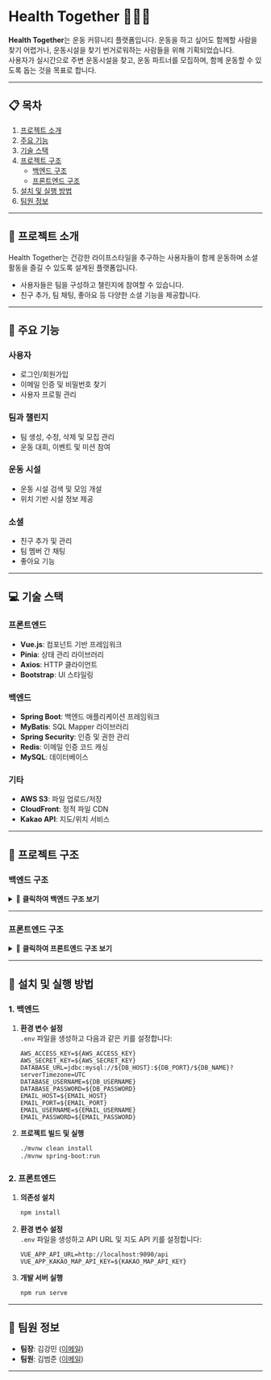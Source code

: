 # Health Together 🏋️‍♂️🤝  

**Health Together**는 운동 커뮤니티 플랫폼입니다. 운동을 하고 싶어도 함께할 사람을 찾기 어렵거나, 운동시설을 찾기 번거로워하는 사람들을 위해 기획되었습니다.  
사용자가 실시간으로 주변 운동시설을 찾고, 운동 파트너를 모집하며, 함께 운동할 수 있도록 돕는 것을 목표로 합니다.

---

## 📋 **목차**
1. [프로젝트 소개](#-프로젝트-소개)
2. [주요 기능](#-주요-기능)
3. [기술 스택](#-기술-스택)
4. [프로젝트 구조](#-프로젝트-구조)
   - [백엔드 구조](#백엔드-구조)
   - [프론트엔드 구조](#프론트엔드-구조)
5. [설치 및 실행 방법](#-설치-및-실행-방법)
6. [팀원 정보](#-팀원-정보)

---

## 🌟 **프로젝트 소개**
Health Together는 건강한 라이프스타일을 추구하는 사용자들이 함께 운동하며 소셜 활동을 즐길 수 있도록 설계된 플랫폼입니다.  
- 사용자들은 팀을 구성하고 챌린지에 참여할 수 있습니다.
- 친구 추가, 팀 채팅, 좋아요 등 다양한 소셜 기능을 제공합니다.

---

## 🔑 **주요 기능**
### **사용자**
- 로그인/회원가입
- 이메일 인증 및 비밀번호 찾기
- 사용자 프로필 관리

### **팀과 챌린지**
- 팀 생성, 수정, 삭제 및 모집 관리
- 운동 대회, 이벤트 및 미션 참여

### **운동 시설**
- 운동 시설 검색 및 모임 개설
- 위치 기반 시설 정보 제공

### **소셜**
- 친구 추가 및 관리
- 팀 멤버 간 채팅
- 좋아요 기능

---

## 💻 **기술 스택**

### **프론트엔드**
- **Vue.js**: 컴포넌트 기반 프레임워크
- **Pinia**: 상태 관리 라이브러리
- **Axios**: HTTP 클라이언트
- **Bootstrap**: UI 스타일링

### **백엔드**
- **Spring Boot**: 백엔드 애플리케이션 프레임워크
- **MyBatis**: SQL Mapper 라이브러리
- **Spring Security**: 인증 및 권한 관리
- **Redis**: 이메일 인증 코드 캐싱
- **MySQL**: 데이터베이스

### **기타**
- **AWS S3**: 파일 업로드/저장
- **CloudFront**: 정적 파일 CDN
- **Kakao API**: 지도/위치 서비스

---

## 📁 **프로젝트 구조**

### 백엔드 구조
<details>
<summary>📂 <strong>클릭하여 백엔드 구조 보기</strong></summary>

```
back-end/
├── src/
│   ├── main/
│   │   ├── java/
│   │   │   └── com.ssafy.health/
│   │   │       ├── config/                    # 설정 파일 (AWS, Redis 등)
│   │   │       ├── controller/               # API 엔드포인트
│   │   │       ├── dao/                      # MyBatis 레포지토리
│   │   │       ├── domain/                   # 엔티티 클래스
│   │   │       ├── dto/                      # 요청 및 응답 데이터 전송 객체
│   │   │       ├── emailverify/              # 이메일 인증 모듈
│   │   │       ├── service/                  # 비즈니스 로직
│   │   │       └── HealthApplication.java    # 메인 애플리케이션
│   │   ├── resources/
│   │   │   ├── mybatis.mapper/               # MyBatis XML 매퍼
│   │   │   └── application.properties        # 환경 설정 파일
├── test/                                     # 테스트 코드
└── pom.xml                                   # Maven 설정




back-end/
├── src/
│   ├── main/
│   │   ├── java/
│   │   │   └── com.ssafy.health/
│   │   │       ├── config/
│   │   │       │   ├── AwsS3Config.java
│   │   │       │   ├── EmailConfig.java
│   │   │       │   ├── MyBatisConfig.java
│   │   │       │   ├── RedisConfig.java
│   │   │       │   ├── WebConfig.java
│   │   │       │   └── WebSocketConfig.java
│   │   │       ├── controller/
│   │   │       │   ├── AwsS3Controller.java
│   │   │       │   ├── ChallengeController.java
│   │   │       │   ├── ChatController.java
│   │   │       │   ├── FacilityController.java
│   │   │       │   ├── FacilityLocationController.java
│   │   │       │   ├── FriendController.java
│   │   │       │   ├── LikeController.java
│   │   │       │   ├── ProfileController.java
│   │   │       │   ├── TeamController.java
│   │   │       │   ├── TeamMemberController.java
│   │   │       │   └── UserController.java
│   │   │       ├── dao/
│   │   │       │   ├── ChallengeRepository.java
│   │   │       │   ├── ChatMessageRepository.java
│   │   │       │   ├── FacilityLocationRepository.java
│   │   │       │   ├── FacilityRepository.java
│   │   │       │   ├── FriendRepository.java
│   │   │       │   ├── LikeRepository.java
│   │   │       │   ├── ProfileRepository.java
│   │   │       │   ├── TeamMemberRepository.java
│   │   │       │   ├── TeamRepository.java
│   │   │       │   └── UserRepository.java
│   │   │       ├── domain/
│   │   │       │   ├── ActivityScore.java
│   │   │       │   ├── AwsS3.java
│   │   │       │   ├── Challenge.java
│   │   │       │   ├── Character.java
│   │   │       │   ├── Facility.java
│   │   │       │   ├── FacilityLocation.java
│   │   │       │   ├── Friend.java
│   │   │       │   ├── Like.java
│   │   │       │   ├── Message.java
│   │   │       │   ├── Payment.java
│   │   │       │   ├── Profile.java
│   │   │       │   ├── Reservation.java
│   │   │       │   ├── Review.java
│   │   │       │   ├── Team.java
│   │   │       │   ├── TeamMember.java
│   │   │       │   └── User.java
│   │   │       ├── dto/
│   │   │       │   ├── request/
│   │   │       │   │   ├── emailcheck/
│   │   │       │   │   │   ├── EmailCheckRequest.java
│   │   │       │   │   │   ├── EmailCheckResponse.java
│   │   │       │   │   ├── ChangePasswordRequest.java
│   │   │       │   │   ├── ChatMessage.java
│   │   │       │   │   ├── FacilityLocationRequest.java
│   │   │       │   │   ├── FacilityRequest.java
│   │   │       │   │   ├── LikeRequest.java
│   │   │       │   │   ├── ProfileDto.java
│   │   │       │   │   ├── TeamMemberRequest.java
│   │   │       │   │   ├── TeamRequest.java
│   │   │       │   │   └── UserDto.java
│   │   │       │   ├── response/
│   │   │       │       ├── ChallengeResponse.java
│   │   │       │       ├── FacilityLocationResponse.java
│   │   │       │       ├── FacilityResponse.java
│   │   │       │       ├── LikeResponse.java
│   │   │       │       ├── TeamMemberResponse.java
│   │   │       │       └── TeamResponse.java
│   │   │       ├── emailverify/
│   │   │       │   ├── Email.java
│   │   │       │   ├── EmailController.java
│   │   │       │   ├── EmailDto.java
│   │   │       │   ├── EmailRepository.java
│   │   │       │   ├── EmailService.java
│   │   │       │   └── RedisUtil.java
│   │   │       ├── service/
│   │   │       │   ├── AwsS3Service.java
│   │   │       │   ├── ChallengeService.java
│   │   │       │   ├── ChatMessageService.java
│   │   │       │   ├── FacilityLocationService.java
│   │   │       │   ├── FacilityLocationServiceImpl.java
│   │   │       │   ├── FacilityService.java
│   │   │       │   ├── FacilityServiceImpl.java
│   │   │       │   ├── FriendService.java
│   │   │       │   ├── LikeService.java
│   │   │       │   ├── LikeServiceImpl.java
│   │   │       │   ├── ProfileService.java
│   │   │       │   ├── TeamMemberService.java
│   │   │       │   ├── TeamMemberServiceImpl.java
│   │   │       │   ├── TeamService.java
│   │   │       │   ├── TeamServiceImpl.java
│   │   │       │   └── UserService.java
│   │   │       └── HealthApplication.java
│   │   ├── resources/
│   │   │   ├── mybatis.mapper/
│   │   │   │   ├── ChallengeMapper.xml
│   │   │   │   ├── ChatMessageMapper.xml
│   │   │   │   ├── FacilityLocationMapper.xml
│   │   │   │   ├── FacilityMapper.xml
│   │   │   │   ├── FriendMapper.xml
│   │   │   │   ├── LikeMapper.xml
│   │   │   │   ├── ProfileMapper.xml
│   │   │   │   ├── TeamMapper.xml
│   │   │   │   ├── TeamMemberMapper.xml
│   │   │   │   └── UserMapper.xml
│   │   │   └── application.properties
├── test/
├── target/
├── .gitattributes
├── .gitignore
├── mvnw
├── mvnw.cmd
└── pom.xml
```

</details>

---

### 프론트엔드 구조
<details>
<summary>📂 <strong>클릭하여 프론트엔드 구조 보기</strong></summary>

```
front-end/
├── public/                  # 정적 파일 디렉토리
│   ├── favicon.ico
│   └── index.html
├── src/                     # 소스 코드 디렉토리
│   ├── assets/              # 정적 자산 파일 (이미지 등)
│   ├── components/          # Vue 컴포넌트 디렉토리
│   │   ├── auth/            # 로그인/회원가입 컴포넌트
│   │   ├── challenge/       # 챌린지 관련 컴포넌트
│   │   ├── chat/            # 채팅 관련 컴포넌트
│   │   ├── common/          # 공용 헤더 및 푸터
│   │   ├── friend/          # 친구 관련 컴포넌트
│   │   ├── main/            # 팀 관리 관련 컴포넌트
│   │   ├── mypage/          # 마이페이지 관련 컴포넌트
│   ├── router/              # Vue Router 설정
│   ├── store/               # Pinia 상태 관리
│   ├── views/               # 전체 페이지 뷰
│   ├── App.vue              # 루트 Vue 컴포넌트
│   └── main.js              # 진입점
├── .env                     # 환경변수 파일
└── package.json             # 프로젝트 종속성 및 스크립트




front-end/
├── node_modules/         # Node.js 패키지 모듈
├── public/               # 정적 파일 디렉토리
│   ├── favicon.ico
│   └── index.html
├── src/                  # 소스 코드 디렉토리
│   ├── assets/           # 정적 자산 파일
│   │   ├── default-profile.png
│   │   ├── football.jpg
│   │   ├── logo.png
│   │   ├── people.png
│   │   └── Weblogo.png
│   ├── components/       # Vue 컴포넌트 디렉토리
│   │   ├── auth/
│   │   │   ├── LoginForm.vue
│   │   │   └── RegisterForm.vue
│   │   ├── challenge/
│   │   │   ├── ChallengeTeam.vue
│   │   │   └── CreateChallengeModal.vue
│   │   ├── chat/
│   │   │   ├── ChatFriend.vue
│   │   │   ├── ChatList.vue
│   │   │   └── ChatTeam.vue
│   │   ├── common/       # 공용 컴포넌트
│   │   │   ├── footer/
│   │   │   │   ├── AppFooter.vue
│   │   │   │   └── DetailFooter.vue
│   │   │   ├── header/
│   │   │   │   ├── AppHeader.vue
│   │   │   │   ├── CreateHeader.vue
│   │   │   │   └── DetailHeader.vue
│   │   ├── friend/
│   │   │   ├── FriendList.vue
│   │   │   ├── FriendPage.vue
│   │   │   ├── FriendRequestForm.vue
│   │   │   ├── FriendRequests.vue
│   │   │   └── FriendSearch.vue
│   │   ├── headerfunction/
│   │   │   ├── LikePage.vue
│   │   │   ├── NotificationPage.vue
│   │   │   └── SearchPage.vue
│   │   ├── main/
│   │   │   ├── CreateTeam.vue
│   │   │   ├── TeamDetail.vue
│   │   │   └── TeamSearch.vue
│   │   ├── map/
│   │   │   └── MapSearchModal.vue
│   │   ├── mypage/
│   │   │   ├── MyPageMain.vue
│   │   │   ├── MyPageMyGroup.vue
│   │   │   ├── MyPagePastGroup.vue
│   │   │   ├── MyPageWishGroup.vue
│   │   │   ├── ActivityTracker.vue
│   │   │   ├── ChallengePage.vue
│   │   │   ├── FriendsList.vue
│   │   │   ├── PasswordRecovery.vue
│   │   │   └── TeamReservation.vue
│   ├── router/           # Vue Router 설정
│   │   └── index.js
│   ├── store/            # Vuex 또는 Pinia 스토어
│   │   ├── index.js
│   │   └── likeStore.js
│   ├── utils/            # 유틸리티 함수
│   │   └── kakao.js
│   ├── views/            # 전체 페이지 뷰
│   │   ├── LoginView.vue
│   │   └── RegisterView.vue
│   ├── App.vue           # 루트 Vue 컴포넌트
│   ├── main.js           # 진입점
├── .env                  # 환경변수 파일
├── .gitignore            # Git 제외 파일
├── babel.config.js       # Babel 설정
├── front-end.iml         # IntelliJ IDEA 설정 파일
├── jsconfig.json         # JavaScript 설정
├── package.json          # 프로젝트 종속성 및 스크립트
├── package-lock.json     # 종속성 잠금 파일
└── vue.config.js         # Vue CLI 설정

```

</details>

---

## 🚀 **설치 및 실행 방법**

### 1. **백엔드**
1. **환경 변수 설정**  
   `.env` 파일을 생성하고 다음과 같은 키를 설정합니다:
   ```env
   AWS_ACCESS_KEY=${AWS_ACCESS_KEY}
   AWS_SECRET_KEY=${AWS_SECRET_KEY}
   DATABASE_URL=jdbc:mysql://${DB_HOST}:${DB_PORT}/${DB_NAME}?serverTimezone=UTC
   DATABASE_USERNAME=${DB_USERNAME}
   DATABASE_PASSWORD=${DB_PASSWORD}
   EMAIL_HOST=${EMAIL_HOST}
   EMAIL_PORT=${EMAIL_PORT}
   EMAIL_USERNAME=${EMAIL_USERNAME}
   EMAIL_PASSWORD=${EMAIL_PASSWORD}
   ```
2. **프로젝트 빌드 및 실행**
   ```bash
   ./mvnw clean install
   ./mvnw spring-boot:run
   ```

### 2. **프론트엔드**
1. **의존성 설치**
   ```bash
   npm install
   ```
2. **환경 변수 설정**  
   `.env` 파일을 생성하고 API URL 및 지도 API 키를 설정합니다:
   ```env
   VUE_APP_API_URL=http://localhost:9090/api
   VUE_APP_KAKAO_MAP_API_KEY=${KAKAO_MAP_API_KEY}
   ```
3. **개발 서버 실행**
   ```bash
   npm run serve
   ```

---

## 👥 **팀원 정보**
- **팀장**: 김강민 ([이메일](mailto:lnewgatel@gmail.com))
- **팀원**: 김범준 ([이메일](mailto:kbj7565@naver.com))

---
